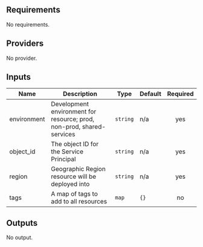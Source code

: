 ## Requirements

No requirements.

## Providers

No provider.

## Inputs

| Name | Description | Type | Default | Required |
|------|-------------|------|---------|:--------:|
| environment | Development environment for resource; prod, non-prod, shared-services | `string` | n/a | yes |
| object\_id | The object ID for the Service Principal | `string` | n/a | yes |
| region | Geographic Region resource will be deployed into | `string` | n/a | yes |
| tags | A map of tags to add to all resources | `map` | `{}` | no |

## Outputs

No output.

